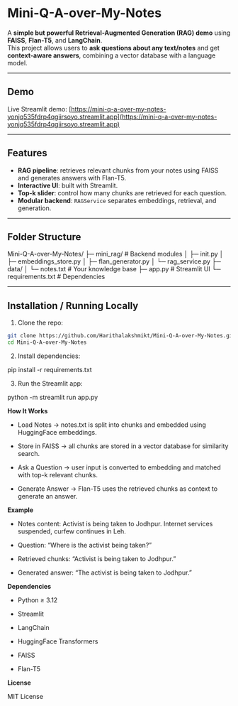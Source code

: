 # Mini-Q-A-over-My-Notes

A **simple but powerful Retrieval-Augmented Generation (RAG) demo** using **FAISS**, **Flan-T5**, and **LangChain**.  
This project allows users to **ask questions about any text/notes** and get **context-aware answers**, combining a vector database with a language model.

---

## **Demo**

Live Streamlit demo: [https://mini-q-a-over-my-notes-yonjq535fdrp4qgiirsoyo.streamlit.app](https://mini-q-a-over-my-notes-yonjq535fdrp4qgiirsoyo.streamlit.app)

---

## **Features**

- **RAG pipeline**: retrieves relevant chunks from your notes using FAISS and generates answers with Flan-T5.  
- **Interactive UI**: built with Streamlit.  
- **Top-k slider**: control how many chunks are retrieved for each question.  
- **Modular backend**: `RAGService` separates embeddings, retrieval, and generation.

---

## **Folder Structure**

Mini-Q-A-over-My-Notes/
├─ mini_rag/ # Backend modules
│ ├─ init.py
│ ├─ embeddings_store.py
│ ├─ flan_generator.py
│ └─ rag_service.py
├─ data/
│ └─ notes.txt # Your knowledge base
├─ app.py # Streamlit UI
└─ requirements.txt # Dependencies


---

## **Installation / Running Locally**

1. Clone the repo:

```bash
git clone https://github.com/Harithalakshmikt/Mini-Q-A-over-My-Notes.git
cd Mini-Q-A-over-My-Notes
```

2. Install dependencies:

pip install -r requirements.txt

3. Run the Streamlit app:

python -m streamlit run app.py

**How It Works**

-  Load Notes → notes.txt is split into chunks and embedded using HuggingFace embeddings.

-  Store in FAISS → all chunks are stored in a vector database for similarity search.

- Ask a Question → user input is converted to embedding and matched with top-k relevant chunks.

- Generate Answer → Flan-T5 uses the retrieved chunks as context to generate an answer.

**Example**

- Notes content: Activist is being taken to Jodhpur. Internet services suspended, curfew continues in Leh.

- Question: “Where is the activist being taken?”

- Retrieved chunks: “Activist is being taken to Jodhpur.”

- Generated answer: “The activist is being taken to Jodhpur.”

**Dependencies**

- Python ≥ 3.12

- Streamlit

- LangChain

- HuggingFace Transformers

- FAISS

- Flan-T5

**License**

MIT License


